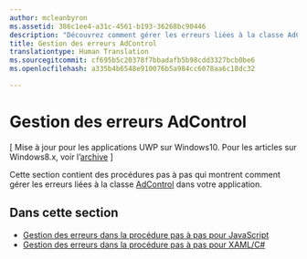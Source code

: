 ```yaml
---
author: mcleanbyron
ms.assetid: 386c1ee4-a31c-4561-b193-36268bc90446
description: "Découvrez comment gérer les erreurs liées à la classe AdControl dans votre application."
title: Gestion des erreurs AdControl
translationtype: Human Translation
ms.sourcegitcommit: cf695b5c20378f7bbadafb5b98cdd3327bcb0be6
ms.openlocfilehash: a335b4b6548e910076b5a984cc6078aa6c18dc32

---
```


# Gestion des erreurs AdControl


\[ Mise à jour pour les applications UWP sur Windows10. Pour les articles sur Windows8.x, voir l’[archive](http://go.microsoft.com/fwlink/p/?linkid=619132) \]

Cette section contient des procédures pas à pas qui montrent comment gérer les erreurs liées à la classe [AdControl](https://msdn.microsoft.com/library/windows/apps/microsoft.advertising.winrt.ui.adcontrol.aspx) dans votre application.

## Dans cette section


* [Gestion des erreurs dans la procédure pas à pas pour JavaScript](error-handling-in-javascript-walkthrough.md)
* [Gestion des erreurs dans la procédure pas à pas pour XAML/C#](error-handling-in-xamlc-walkthrough.md)

 

 



<!--HONumber=Jun16_HO4-->


